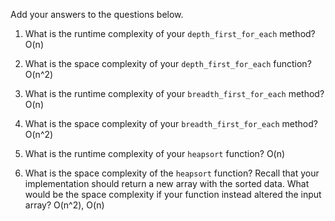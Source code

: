 Add your answers to the questions below.

1. What is the runtime complexity of your `depth_first_for_each` method? O(n)

2. What is the space complexity of your `depth_first_for_each` function? O(n^2)

3. What is the runtime complexity of your `breadth_first_for_each` method? O(n)

4. What is the space complexity of your `breadth_first_for_each` method? O(n^2)

5. What is the runtime complexity of your `heapsort` function? O(n)

6. What is the space complexity of the `heapsort` function? Recall that your implementation should return a new array with the sorted data. What would be the space complexity if your function instead altered the input array? O(n^2), O(n)
